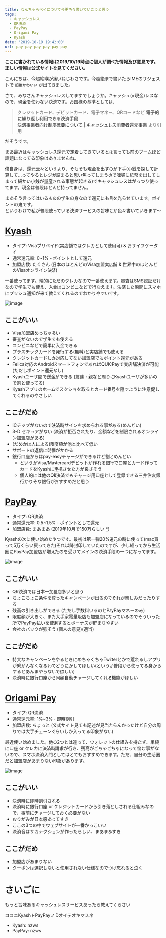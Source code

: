 ```yaml
---
title: なんちゃらペイについて今更色々書いていこうと思う
tags:
  - キャッシュレス
  - QR決済
  - PayPay
  - Origami Pay
  - Kyash
date: '2019-10-19 19:42:00'
url: pay-pay-pay-pay-pay-pay
---
```

**ここに書かれている情報は2019/10/19時点に個人が調べた情報及び意見です。正しい情報は公式サイトを見てください。**

こんにちは、今超絶喉が痛いねじわさです。今超絶まで書いたらIMEのサジェストで `超絶かわいい` が出てきました。

さて、みなさんキャッシュレスしてますでしょうか。キャッシュ(=現金)レスなので、現金を使わない決済です。お国様の基準としては、

> クレジットカード、デビットカード、電子マネー、QRコードなど **電子的に繰り返し利用できる決済手段**  
> [決済事業者向け制度概要について | キャッシュレス消費者還元事業](https://cashless.go.jp/providers/about.html) より引用

だそうです。

まあ最近はキャッシュレス還元で定着してきているとは言っても前のブームほど話題になってる印象はありませんね。

僕自身は、還元云々というより、そもそも現金を出すのが下手(小銭を探して計算して...ってやるとレジが詰まると思い焦ってしまうので咄嗟に紙幣を出してしまって細かい小銭が量産される事態が起きる)でキャッシュレスはがっつり使ってます。現金は普段ほとんど持ってません。

まあそう言ってはいるものの学生の身なので還元にも目を光らせています。ポイントの鬼です。  
というわけで私が普段使っている決済サービスの旨味とか色々書いていきます～

# [Kyash](https://kyash.co/)

- タイプ: Visaプリペイド(実店舗ではクレカとして使用可) & おサイフケータイ
- 通常還元率: 0~1% - ポイントとして還元
- 加盟店数: たくさん (日本のほとんどのVisa加盟実店舗 & 世界中のほとんどのVisaオンライン決済)

一番使ってます。端的にただのクレカなので一番使えます。審査はSMS認証だけなので学生でも使え、入金はコンビニなどで行なえます。決済した瞬間にスマホにプッシュ通知が来て教えてくれるのでわかりやすいです。

![image](https://files-blog.nzws.me/pay-pay-pay-pay-pay-pay/19hidvnf4sg.png)

## ここがいい

- Visa加盟店めっちゃ多い
- 審査がないので学生でも使える
- コンビニなどで簡単に入金できる
- プラスチックカードを発行する(無料)と実店舗でも使える
- クレジットカードしか対応してない加盟店でもポイント還元がある
- Felica対応のAndroidスマートフォンであればQUICPayで実店舗決済が可能 (ただしポイント還元なし)
- Kyashユーザ間で送金ができる (友達・親など周りにKyashユーザが多いので割と使ってる)
- Kyashアプリのホームでスクショを取るとカード番号を隠すように注意促してくれるのやさしい

## ここがだめ

- ICチップがないので決済時サインを求められる事がある(めんどい)
- 3-D セキュアがない (決済が拒否されたり、金額などを制限されるオンライン加盟店がある)
- (だめかは人による)限度額が他と比べて低い
- サポートの返信に時間がかかる
- 銀行口座からはpay-easyチャージができるけど割とめんどい
  - というかVisa/Mastercardデビットが作れる銀行で口座とカード作ってカードをKyashに連携させた方が良さそう
  - 個人的には他のQR決済でもチャージ用口座として登録できる三井住友銀行かりそな銀行がおすすめだと思う

# [PayPay](https://paypay.ne.jp/)

- タイプ: QR決済
- 通常還元率: 0.5~1.5% - ポイントとして還元
- 加盟店数: まあまあ (2019年10月で150万らしい [*](https://www.ryutsuu.biz/promotion/l100249.html))

Kyashの次に使い始めたやつです。最初は第一弾20%還元の時に使って(mac買って5万くらい戻ってきた)それ以降封印していたのですが、少し経ってから生活圏にPayPay加盟店が増えたのを受けてメインの決済手段の一つになってます。

![image](https://files-blog.nzws.me/pay-pay-pay-pay-pay-pay/f5trb3qmpcg.png)

## ここがいい

- QR決済では日本一加盟店多いと思う
- ちょこちょこ条件を絞ったキャンペーンが出るのでそれが楽しみだったりする
- 残高の引き出しができる (ただし手数料いるのとPayPayマネーのみ)
- 限度額が大きく、また大手家電量販店も加盟店になっているのでそういった所でPayPay払いを使用するとボーナスが貯まりやすい
- 会社のバックが強そう (個人の意見)(適当)

## ここがだめ

- 特大なキャンペーンをやるときにめちゃくちゃTwitterとかで荒れるしアプリが繋がんなくなるわでどうにかしてほしい(というか普段から使ってる身からするとあんまやらないで欲しい)
- 決済時に銀行口座から同額自動チャージしてくれる機能がほしい

# [Origami Pay](https://origami.com/)

- タイプ: QR決済
- 通常還元率: 1%~3% - 即時割引
- 加盟店数: ちょっと (公式サイト見ても記述が見当たらんかったけど自分の周りでは大手チェーンぐらいしか入ってる印象がない)

最近使い始めました。他の2つとは違って、ウォレットの仕組みを持たず、単純に口座 or クレカに決済時請求が行き、残高がごちゃごちゃになって悩む事がないので、スマホ決済入門としてはとてもおすすめできます。ただ、自分の生活圏だと加盟店があまりない印象があります。

![image](https://files-blog.nzws.me/pay-pay-pay-pay-pay-pay/inu0867st88.png)

## ここがいい

- 決済時に即時割引される
- 決済時に銀行口座 or クレジットカードから引き落としされる仕組みなので、事前にチャージしておく必要がない
- おりがみが日本感あってすき
- ここの3つの中でウェブサイトが一番かっこいい
- 決済音はサカナクションが作ったらしい、まあまあすき

## ここがだめ

- 加盟店があまりない
- クーポンは選択しないと使用されない仕様なのでつけ忘れると泣く

# さいごに

もっと旨味あるキャッシュレスサービスあったら教えてくらさい

ココニKyashトPayPayノIDオイテオキマスネ

- Kyash: nzws
- PayPay: nzws
